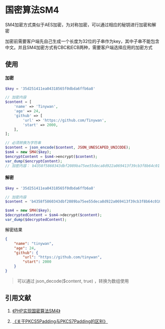 # 国密算法SM4

SM4加密方式类似于AES加密，为对称加密，可以通过相应的秘钥进行加密和解密

加密前需要客户端先自己生成一个长度为32位的子串作为key，其中子串不能包含中文。并且SM4加密方式有CBC和ECB两种，需要客户端选择应用的加密方式


## 使用

#### 加密

```php
$key = '35d251411ea04318565f0dbda6ffb6a8'

// 加密内容
$content = [
    'name' => 'Tinywan',
    'age' => 24,
    'github' => [
        'url' => 'https://github.com/Tinywan',
        'start' => 2000,
    ],
];

// 必须转换为字符串
$content = json_encode($content, JSON_UNESCAPED_UNICODE);
$sm4 = new SM4($key);
$encryptContent = $sm4->encrypt($content);
var_dump($encryptContent);
// 加密内容： b4358f5860343dbf2089ba75ee55deca8d922a069413f39cb3f8b64c01048c780ba5f03290642505d65d79c59684d76cf42443047f547c9f29dc2a49f872a2719ce00539058ab1fb5830e8e0c10144b574a87118390baa765b3429ba7afe5d28
```

#### 解密

```php
$key = '35d251411ea04318565f0dbda6ffb6a8'

// 加密内容
$content = 'b4358f5860343dbf2089ba75ee55deca8d922a069413f39cb3f8b64c01048c780ba5f03290642505d65d79c59684d76cf42443047f547c9f29dc2a49f872a2719ce00539058ab1fb5830e8e0c10144b574a87118390baa765b3429ba7afe5d28';

$sm4 = new SM4($key);
$decryptedContent = $sm4->decrypt($content);
var_dump($decryptedContent);
```

解密结果
```json
{
    "name": "tinywan",
    "age": 24,
    "github": {
        "url": "https://github.com/tinywan",
        "start": 2000
    }
}
```
> 可以通过 json_decode($content, true) ，转换为数组使用

## 引用文献

1. [《PHP实现国密算法SM4》](https://blog.csdn.net/liangxun0712/article/details/78611082)

2. [《关于PKCS5Padding与PKCS7Padding的区别》](https://blog.csdn.net/zsy19881226/article/details/46928177?utm_source=blogxgwz0)